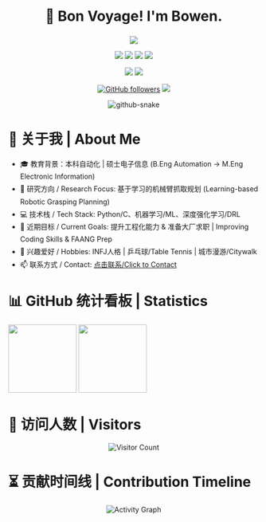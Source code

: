 <div align="center">
    <h1 align="center">🌟 Bon Voyage! I'm Bowen.</h1>
    <h3 align="center"></h3>

<!-- 动态打字效果 -->
<div>
    <a href="https://blog.sunguoqi.com/">
        <img src="https://readme-typing-svg.demolab.com?font=Fira+Code&pause=1500&width=535&lines=💻 代码无BUG 💻;🎯 万事皆胜意 🎯&center=true&size=27&height=40&vCenter=true&repeat=true" />
    </a>
</div>

<div align="center">
    <p>
        <a href="https://www.youtube.com/@Wave-d6k"><img src="https://img.shields.io/badge/Youtube-ffffff?style=for-the-badge&logo=Youtube&logoColor=black"/></a>
        <a href="https://blog.csdn.net/weixin_59034808?spm=1000.2115.3001.5343"><img src="https://img.shields.io/badge/CSDN-ffffff?style=for-the-badge&logo=CSDN&logoColor=black"/></a>
        <a href="mailto:13674711730@163.com"><img src="https://img.shields.io/badge/Email-ffffff?style=for-the-badge&logo=gmail&logoColor=black"/></a>
        <a href="https://github.com/LittleBiga"><img src="https://img.shields.io/badge/GitHub-ffffff?style=for-the-badge&logo=github&logoColor=black"/></a>
    </p>

<img src="https://img.shields.io/badge/Focus-Machine_Learning_and_Artificial_Intelligence-BE2EDD" />
<img src="https://img.shields.io/badge/Role-AI_Researcher-20B2AA" />
    
[![GitHub followers](https://img.shields.io/github/followers/LittleBiga?style=social)](https://github.com/LittleBiga)
<img src="https://komarev.com/ghpvc/?username=LittleBiga&color=blueviolet" />
</div>

<!-- 贪吃蛇贡献图 -->
 <picture>
    <source media="(prefers-color-scheme: dark)" srcset="https://cdn.jsdelivr.net/gh/LittleBiga/LittleBiga/profile-snake-contrib/github-contribution-grid-snake-dark.svg" />
    <source media="(prefers-color-scheme: light)" srcset="https://cdn.jsdelivr.net/gh/LittleBiga/LittleBiga/profile-snake-contrib/github-contribution-grid-snake.svg" />
    <img alt="github-snake" src="https://cdn.jsdelivr.net/gh/LittleBiga/LittleBiga/profile-snake-contrib/github-contribution-grid-snake-dark.svg" />
</picture>
</div>

<!-- ################################# 分割线 ################################# -->
<h1>📌 关于我 | About Me</h1>
<ul style="line-height:1.8;">
    <li>🎓 教育背景：本科自动化 | 硕士电子信息 (B.Eng Automation -> M.Eng Electronic Information)</li>
    <li>🎯 研究方向 / Research Focus: 基于学习的机械臂抓取规划 (Learning-based Robotic Grasping Planning)</li>
    <li>💻 技术栈 / Tech Stack: Python/C、机器学习/ML、深度强化学习/DRL</li>
    <li>🚀 近期目标 / Current Goals: 提升工程化能力 & 准备大厂求职 | Improving Coding Skills & FAANG Prep</li>
    <li>🏓 兴趣爱好 / Hobbies: INFJ人格 | 乒乓球/Table Tennis | 城市漫游/Citywalk</li>
    <li>📫 联系方式 / Contact: <a href="mailto:13674711730@163.com">点击联系/Click to Contact</a></li>
</ul>

<!-- ################################# 分割线 ################################# -->
<h1>📊 GitHub 统计看板 | Statistics</h1>
<img height="137px" src="https://github-readme-stats-git-masterrstaa-rickstaa.vercel.app/api?username=LittleBiga&hide_title=true&hide_border=true&show_icons=true&include_all_commits=true&line_height=21text_color=000&icon_color=000&bg_color=0,ea6161,ffc64d,fffc4d,52fa5a&theme=graywhite" />
<img height="137px" src="https://github-readme-stats-git-masterrstaa-rickstaa.vercel.app/api/top-langs/?username=LittleBiga&hide_title=true&hide_border=true&layout=compact&langs_count=6&text_color=000&icon_color=fff&bg_color=0,52fa5a,4dfcff,c64dff&theme=graywhite" /><br>

<!-- ################################# 分割线 ################################# -->
<h1>👀 访问人数 | Visitors</h1>
<div align="center">
    <img src="https://profile-counter.glitch.me/LittleBiga/count.svg" alt="Visitor Count" />
</div>

<!-- ################################# 分割线 ################################# -->
<h1>⏳ 贡献时间线 | Contribution Timeline</h1>
<div align="center">
    <img src="https://github-readme-activity-graph.vercel.app/graph?username=LittleBiga&theme=tokyo-night" 
         alt="Activity Graph" />
</div>  
